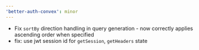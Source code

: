 ```yaml
---
'better-auth-convex': minor
---
```


- Fix `sortBy` direction handling in query generation - now correctly applies ascending order when specified
- fix: use jwt session id for `getSession`, `getHeaders` state
